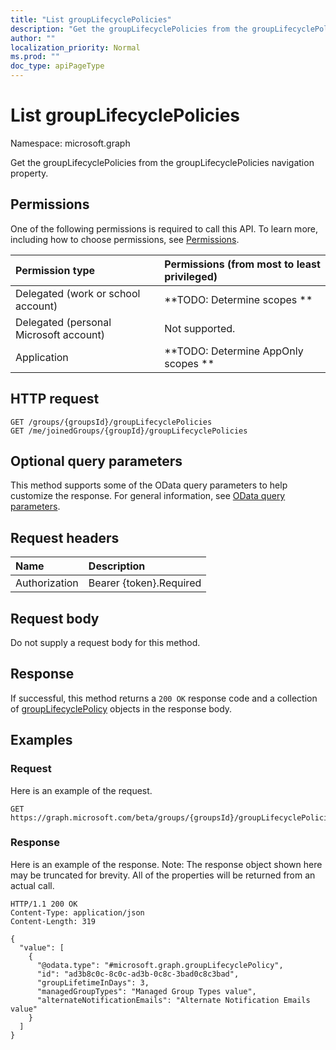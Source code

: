 ```yaml
---
title: "List groupLifecyclePolicies"
description: "Get the groupLifecyclePolicies from the groupLifecyclePolicies navigation property."
author: ""
localization_priority: Normal
ms.prod: ""
doc_type: apiPageType
---
```


# List groupLifecyclePolicies

Namespace: microsoft.graph

Get the groupLifecyclePolicies from the groupLifecyclePolicies navigation property.

## Permissions
One of the following permissions is required to call this API. To learn more, including how to choose permissions, see [Permissions](/concepts/permissions-reference.md).

|Permission type|Permissions (from most to least privileged)|
|:---|:---|
|Delegated (work or school account)|**TODO: Determine scopes **|
|Delegated (personal Microsoft account)|Not supported.|
|Application|**TODO: Determine AppOnly scopes **|

## HTTP request
<!-- {
  "blockType": "ignored"
}
-->
``` http
GET /groups/{groupsId}/groupLifecyclePolicies
GET /me/joinedGroups/{groupId}/groupLifecyclePolicies
```

## Optional query parameters
This method supports some of the OData query parameters to help customize the response. For general information, see [OData query parameters](/graph/query-parameters).

## Request headers
|Name|Description|
|:---|:---|
|Authorization|Bearer {token}.Required|

## Request body
Do not supply a request body for this method.

## Response
If successful, this method returns a `200 OK` response code and a collection of [groupLifecyclePolicy](../resources/grouplifecyclepolicy.md) objects in the response body.

## Examples

### Request
Here is an example of the request.
<!-- {
  "blockType": "request",
  "name": "get_grouplifecyclepolicy"
}
-->
``` http
GET https://graph.microsoft.com/beta/groups/{groupsId}/groupLifecyclePolicies
```

### Response
Here is an example of the response. Note: The response object shown here may be truncated for brevity. All of the properties will be returned from an actual call.
<!-- {
  "blockType": "response",
  "truncated": true,
  "@odata.type": "collection(microsoft.graph.grouplifecyclepolicy)"
}
-->
``` http
HTTP/1.1 200 OK
Content-Type: application/json
Content-Length: 319

{
  "value": [
    {
      "@odata.type": "#microsoft.graph.groupLifecyclePolicy",
      "id": "ad3b8c0c-8c0c-ad3b-0c8c-3bad0c8c3bad",
      "groupLifetimeInDays": 3,
      "managedGroupTypes": "Managed Group Types value",
      "alternateNotificationEmails": "Alternate Notification Emails value"
    }
  ]
}
```

